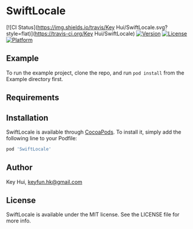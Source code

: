 # SwiftLocale

[![CI Status](https://img.shields.io/travis/Key Hui/SwiftLocale.svg?style=flat)](https://travis-ci.org/Key Hui/SwiftLocale)
[![Version](https://img.shields.io/cocoapods/v/SwiftLocale.svg?style=flat)](https://cocoapods.org/pods/SwiftLocale)
[![License](https://img.shields.io/cocoapods/l/SwiftLocale.svg?style=flat)](https://cocoapods.org/pods/SwiftLocale)
[![Platform](https://img.shields.io/cocoapods/p/SwiftLocale.svg?style=flat)](https://cocoapods.org/pods/SwiftLocale)

## Example

To run the example project, clone the repo, and run `pod install` from the Example directory first.

## Requirements

## Installation

SwiftLocale is available through [CocoaPods](https://cocoapods.org). To install
it, simply add the following line to your Podfile:

```ruby
pod 'SwiftLocale'
```

## Author

Key Hui, keyfun.hk@gmail.com

## License

SwiftLocale is available under the MIT license. See the LICENSE file for more info.
